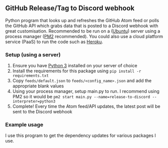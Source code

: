 ## GitHub Release/Tag to Discord webhook

Python program that looks up and refreshes the GitHub Atom feed or polls the GitHub API which grabs data that is posted to a Discord webhook with great customisation.
Recommended to be run on a ([Ubuntu](https://ubuntu.com/download/server)) server using a process manager ([PM2](https://www.npmjs.com/package/pm2) recommended). You could also use a cloud platform service (PaaS) to run the code such as [Heroku](https://www.heroku.com/).

### Setup (using a server)
1. Ensure you have [Python 3](https://www.python.org/downloads/) installed on your server of choice
2. Install the requirements for this package using `pip install -r requirements.txt`
3. Copy `feeds/default.json` to `feeds/<config_name>.json` and add the appropriate blank values
4. Using your process manager, setup main.py to run. I recommend using PM2 so it would be `pm2 start main.py --name=release-to-discord --interpreter=python3`
5. Complete! Every time the Atom feed/API updates, the latest post will be sent to the Discord webhook

### Example usage
I use this program to get the dependency updates for various packages I use.